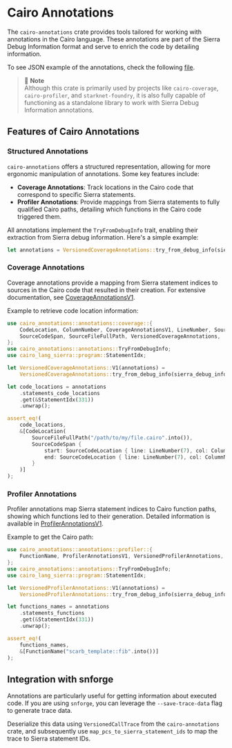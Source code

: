 # Cairo Annotations

The `cairo-annotations` crate provides tools tailored for working with annotations in the Cairo language. These
annotations are part of the Sierra Debug Information format and serve to enrich the code by detailing information.

To see JSON example of the annotations, check the following [file](./examples/annotation.json).

> 📝 **Note**  
> Although this crate is primarily used by projects like `cairo-coverage`, `cairo-profiler`, and `starknet-foundry`,
> it is also fully capable of functioning as a standalone library to work with Sierra Debug Information annotations.

## Features of Cairo Annotations

### Structured Annotations

`cairo-annotations` offers a structured representation, allowing for more ergonomic manipulation of annotations. Some
key features include:

- **Coverage Annotations**: Track locations in the Cairo code that correspond to specific Sierra statements.
- **Profiler Annotations**: Provide mappings from Sierra statements to fully qualified Cairo paths, detailing which
  functions in the Cairo code triggered them.

All annotations implement the `TryFromDebugInfo` trait, enabling their extraction from Sierra debug information. Here's
a simple example:

```rust
let annotations = VersionedCoverageAnnotations::try_from_debug_info(sierra_debug_info).unwrap();
```


### Coverage Annotations

Coverage annotations provide a mapping from Sierra statement indices to sources in the Cairo code that resulted in their
creation. For extensive documentation,
see [CoverageAnnotationsV1](./crates/cairo-annotations/src/annotations/coverage.rs).

Example to retrieve code location information:

```rust
use cairo_annotations::annotations::coverage::{
    CodeLocation, ColumnNumber, CoverageAnnotationsV1, LineNumber, SourceCodeLocation,
    SourceCodeSpan, SourceFileFullPath, VersionedCoverageAnnotations,
};
use cairo_annotations::annotations::TryFromDebugInfo;
use cairo_lang_sierra::program::StatementIdx;

let VersionedCoverageAnnotations::V1(annotations) =
    VersionedCoverageAnnotations::try_from_debug_info(sierra_debug_info).unwrap();

let code_locations = annotations
    .statements_code_locations
    .get(&StatementIdx(331))
    .unwrap();

assert_eq!(
    code_locations,
    &[CodeLocation(
        SourceFileFullPath("/path/to/my/file.cairo".into()),
        SourceCodeSpan {
            start: SourceCodeLocation { line: LineNumber(7), col: ColumnNumber(4) },
            end: SourceCodeLocation { line: LineNumber(7), col: ColumnNumber(4) },
        }
    )]
);
```

### Profiler Annotations

Profiler annotations map Sierra statement indices to Cairo function paths, showing which functions led to their
generation. Detailed information is available
in [ProfilerAnnotationsV1](./crates/cairo-annotations/src/annotations/profiler.rs).

Example to get the Cairo path:

```rust
use cairo_annotations::annotations::profiler::{
    FunctionName, ProfilerAnnotationsV1, VersionedProfilerAnnotations,
};
use cairo_annotations::annotations::TryFromDebugInfo;
use cairo_lang_sierra::program::StatementIdx;

let VersionedProfilerAnnotations::V1(annotations) =
    VersionedProfilerAnnotations::try_from_debug_info(sierra_debug_info).unwrap();

let functions_names = annotations
    .statements_functions
    .get(&StatementIdx(331))
    .unwrap();

assert_eq!(
    functions_names,
    &[FunctionName("scarb_template::fib".into())]
);
```

## Integration with snforge

Annotations are particularly useful for getting information about executed code. If you are using `snforge`, you can
leverage the `--save-trace-data` flag to generate trace data.

Deserialize this data using `VersionedCallTrace` from the `cairo-annotations` crate, and subsequently
use `map_pcs_to_sierra_statement_ids` to map the trace to Sierra statement IDs.

